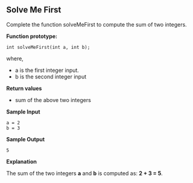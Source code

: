 ## Solve Me First

Complete the function solveMeFirst to compute the sum of two integers.

**Function prototype:**

```int solveMeFirst(int a, int b);```

where,
- a is the first integer input.
- b is the second integer input

**Return values**
- sum of the above two integers

**Sample Input**

```
a = 2
b = 3
```

**Sample Output**

```
5
```

**Explanation**

The sum of the two integers **a** and **b** is computed as: **2 + 3 = 5**.
